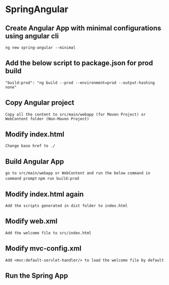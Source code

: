 # SpringAngular
## Create Angular App with minimal configurations using angular cli
`ng new spring-angular --minimal`

## Add the below script to package.json for prod build
`"build:prod": "ng build --prod --environment=prod --output-hashing none"`

## Copy Angular project
`Copy all the content to src/main/webapp (for Maven Project) or WebContent folder (Non-Maven Project)`


## Modify index.html
`Change base href to ./`

## Build Angular App
`go to src/main/webapp or WebContent and run the below command in command prompt`
`npm run build:prod`

## Modify index.html again
`Add the scripts generated in dist folder to index.html`

## Modify web.xml
`Add the welcome file to src/index.html`

## Modify mvc-config.xml
`Add <mvc:default-servlet-handler/> to load the welcome file by default`

## Run the Spring App

